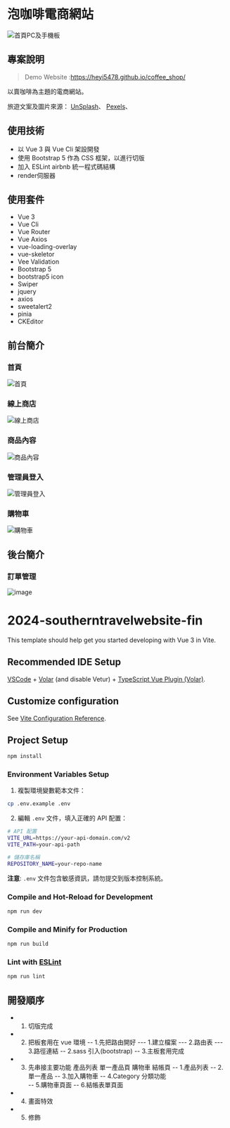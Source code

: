 # 泡咖啡電商網站
![首頁PC及手機板](https://i.imgur.com/pOMZ5HL.png)


## 專案說明
> Demo Website :https://heyi5478.github.io/coffee_shop/

以賣咖啡為主題的電商網站。

旅遊文案及圖片來源：
[UnSplash](https://unsplash.com/)、
[Pexels](https://www.pexels.com/zh-tw/)、

## 使用技術
- 以 Vue 3 與 Vue Cli 架設開發
- 使用 Bootstrap 5 作為 CSS 框架，以進行切版
- 加入 ESLint airbnb 統一程式碼結構
- render伺服器

## 使用套件
- Vue 3
- Vue Cli
- Vue Router
- Vue Axios
- vue-loading-overlay
- vue-skeletor
- Vee Validation
- Bootstrap 5
- bootstrap5 icon
- Swiper
- jquery
- axios 
- sweetalert2
- pinia
- CKEditor

## 前台簡介
### 首頁
![首頁](https://i.imgur.com/pOMZ5HL.png)


### 線上商店
![線上商店](https://i.imgur.com/WrAOqnR.png)

### 商品內容
![商品內容](https://i.imgur.com/NB4E7HI.png)

### 管理員登入
![管理員登入](https://github.com/GinaTung/2024-southerntravelwebsite-fin/assets/88545191/c1576e0e-5828-4602-9a65-cdba8d2b4a37)

### 購物車
![購物車](https://i.imgur.com/IFmnnoD.png)


## 後台簡介
### 訂單管理
![image](https://i.imgur.com/ZOzKrEk.png)

# 2024-southerntravelwebsite-fin
This template should help get you started developing with Vue 3 in Vite.

## Recommended IDE Setup

[VSCode](https://code.visualstudio.com/) + [Volar](https://marketplace.visualstudio.com/items?itemName=Vue.volar) (and disable Vetur) + [TypeScript Vue Plugin (Volar)](https://marketplace.visualstudio.com/items?itemName=Vue.vscode-typescript-vue-plugin).

## Customize configuration

See [Vite Configuration Reference](https://vitejs.dev/config/).

## Project Setup

```sh
npm install
```

### Environment Variables Setup

1. 複製環境變數範本文件：
```sh
cp .env.example .env
```

2. 編輯 `.env` 文件，填入正確的 API 配置：
```bash
# API 配置
VITE_URL=https://your-api-domain.com/v2
VITE_PATH=your-api-path

# 儲存庫名稱
REPOSITORY_NAME=your-repo-name
```

**注意**: `.env` 文件包含敏感資訊，請勿提交到版本控制系統。

### Compile and Hot-Reload for Development

```sh
npm run dev
```

### Compile and Minify for Production

```sh
npm run build
```

### Lint with [ESLint](https://eslint.org/)

```sh
npm run lint
```

## 開發順序

- 1. 切版完成
- 2. 把板套用在 vue 環境
--    1.先把路由開好
---     1.建立檔案
---     2.路由表
---     3.路徑連結
--    2.sass 引入(bootstrap)
--    3.主板套用完成    
- 3. 先串接主要功能 產品列表 單一產品頁 購物車 結帳頁
--    1.產品列表
--    2.單一產品
--    3.加入購物車
--    4.Category 分類功能  
--    5.購物車頁面
--    6.結帳表單頁面
- 4. 畫面特效
- 5. 修飾
